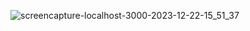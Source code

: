 
![screencapture-localhost-3000-2023-12-22-15_51_37](https://github.com/Zaid2021info/React-E-commerce/assets/135250975/86c16e65-34ff-4914-821a-cf226770e9ae)
